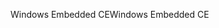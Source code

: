 <span data-ttu-id="8c3e3-101">Windows Embedded CE</span><span class="sxs-lookup"><span data-stu-id="8c3e3-101">Windows Embedded CE</span></span>